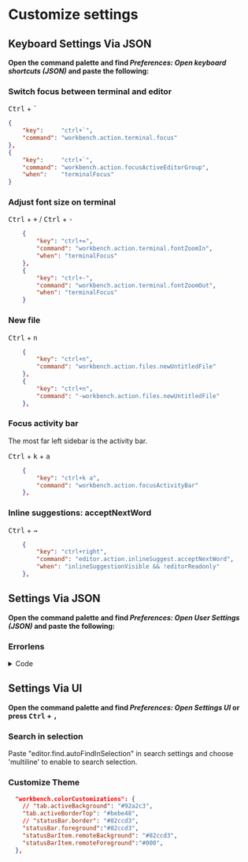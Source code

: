 # Customize settings

<!-- toc -->

## Keyboard Settings Via JSON

**Open the command palette and find _Preferences: Open keyboard shortcuts (JSON)_ and paste the following:**

### Switch focus between terminal and editor

<kbd>Ctrl</kbd> + <kbd>`</kbd>

```json
{
    "key":     "ctrl+`",
    "command": "workbench.action.terminal.focus"
},
{
    "key":     "ctrl+`",
    "command": "workbench.action.focusActiveEditorGroup",
    "when":    "terminalFocus"
}
```

### Adjust font size on terminal

<kbd>Ctrl</kbd> + <kbd>+</kbd> / <kbd>Ctrl</kbd> + <kbd>-</kbd>

```json
    {
        "key": "ctrl+=",
        "command": "workbench.action.terminal.fontZoomIn",
        "when": "terminalFocus"
    },
    {
        "key": "ctrl+-",
        "command": "workbench.action.terminal.fontZoomOut",
        "when": "terminalFocus"
    }
```

### New file

<kbd>Ctrl</kbd> + <kbd>n</kbd>

```json
    {
        "key": "ctrl+n",
        "command": "workbench.action.files.newUntitledFile"
    },
    {
        "key": "ctrl+n",
        "command": "-workbench.action.files.newUntitledFile"
    },
```

### Focus activity bar

The most far left sidebar is the activity bar.

<kbd>Ctrl</kbd> + <kbd>k</kbd> + <kbd>a</kbd>

```json
    {
        "key": "ctrl+k a",
        "command": "workbench.action.focusActivityBar"
    },
```

### Inline suggestions: acceptNextWord

<kbd>Ctrl</kbd> + <kbd>→</kbd>

```json
    {
        "key": "ctrl+right",
        "command": "editor.action.inlineSuggest.acceptNextWord",
        "when": "inlineSuggestionVisible && !editorReadonly"
    },
```
## Settings Via JSON

**Open the command palette and find *Preferences: Open User Settings (JSON)* and paste the following:**

### Errorlens

<details>

<summary>Code</summary>

```json
"errorLens.codeLensTemplate": "$severity $message $source",
  "errorLens.statusBarMessageEnabled": true,
  "errorLens.statusBarColorsEnabled": true,
  "errorLens.statusBarMessageTemplate": "$message $severity $source",
  "errorLens.decorations": {
    "errorMessage": {
      "textDecoration": ";background:linear-gradient(to right, #0088ff, #0a9c33);border-radius:0.3em;padding:0 0.5ch;",
      "color": "#fff",
      // "fontWeight": "bold",
    },
    "warningMessage": {
      "textDecoration": ";background:linear-gradient(to right, #f73a00, #65d701);border-radius:0.3em;padding:0 0.5ch;",
      "color": "#fff",
      // "fontWeight": "bold",
    },
  },
  "errorLens.excludeBySource": [
    "markdownlint(MD033)"
  ],
  "errorLens.enabledDiagnosticLevels": [
    "error",
    "warning",
    "info",
    "hint"
  ],

```
</details>

## Settings Via UI

**Open the command palette and find _Preferences: Open Settings UI_ or press <kbd>Ctrl</kbd> + <kbd>,</kbd>**

### Search in selection

Paste "editor.find.autoFindInSelection" in search settings and choose 'multiline' to enable to search selection.

### Customize Theme

```json
  "workbench.colorCustomizations": {
    // "tab.activeBackground": "#92a2c3",
    "tab.activeBorderTop": "#bebe48",
    // "statusBar.border": "#82ccd3",
    "statusBar.foreground":"#82ccd3",
    "statusBarItem.remoteBackground": "#82ccd3",
    "statusBarItem.remoteForeground":"#000",
  },
```

